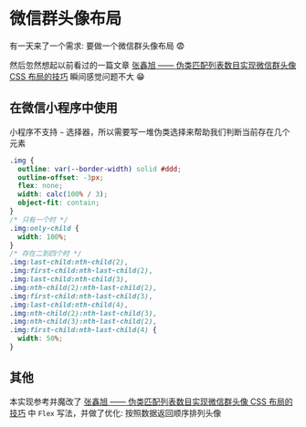 # 微信群头像布局

有一天来了一个需求: 要做一个微信群头像布局 😨

然后忽然想起以前看过的一篇文章 [张鑫旭 —— 伪类匹配列表数目实现微信群头像 CSS 布局的技巧](https://www.zhangxinxu.com/wordpress/2019/03/nth-last-child-css-layout/) 瞬间感觉问题不大 😁

## 在微信小程序中使用

小程序不支持 `~` 选择器，所以需要写一堆伪类选择来帮助我们判断当前存在几个元素

```css
.img {
  outline: var(--border-width) solid #ddd;
  outline-offset: -3px;
  flex: none;
  width: calc(100% / 3);
  object-fit: contain;
}
/* 只有一个时 */
.img:only-child {
  width: 100%;
}
/* 存在二到四个时 */
.img:last-child:nth-child(2),
.img:first-child:nth-last-child(2),
.img:last-child:nth-child(3),
.img:nth-child(2):nth-last-child(2),
.img:first-child:nth-last-child(3),
.img:last-child:nth-child(4),
.img:nth-child(2):nth-last-child(3),
.img:nth-child(3):nth-last-child(2),
.img:first-child:nth-last-child(4) {
  width: 50%;
}
```

## 其他

本实现参考并魔改了 [张鑫旭 —— 伪类匹配列表数目实现微信群头像 CSS 布局的技巧](https://www.zhangxinxu.com/wordpress/2019/03/nth-last-child-css-layout/) 中 `Flex` 写法，并做了优化: 按照数据返回顺序排列头像
